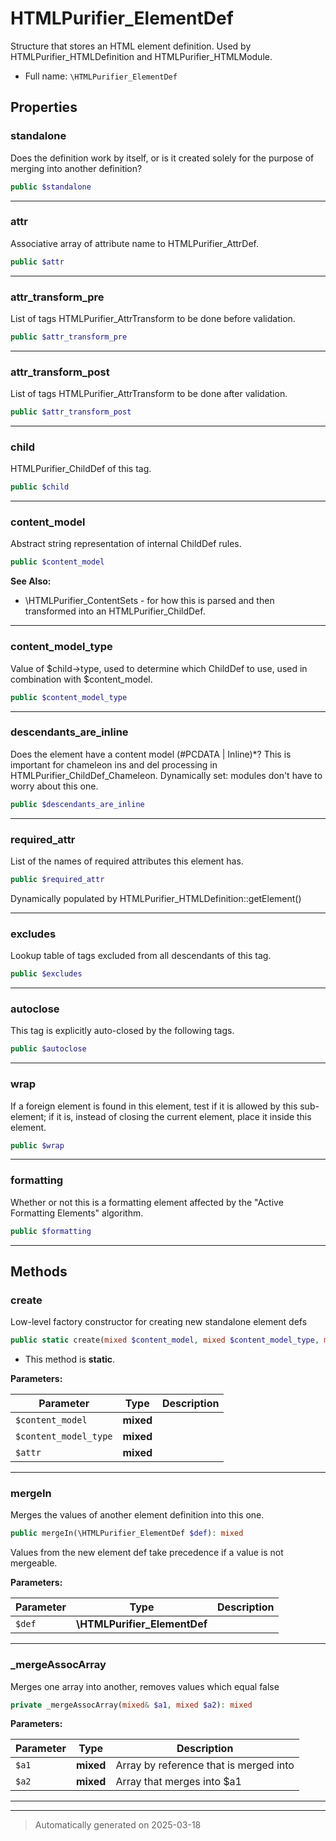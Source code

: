 
# HTMLPurifier_ElementDef

Structure that stores an HTML element definition. Used by
HTMLPurifier_HTMLDefinition and HTMLPurifier_HTMLModule.



* Full name: `\HTMLPurifier_ElementDef`



## Properties


### standalone

Does the definition work by itself, or is it created solely
for the purpose of merging into another definition?

```php
public $standalone
```






***

### attr

Associative array of attribute name to HTMLPurifier_AttrDef.

```php
public $attr
```






***

### attr_transform_pre

List of tags HTMLPurifier_AttrTransform to be done before validation.

```php
public $attr_transform_pre
```






***

### attr_transform_post

List of tags HTMLPurifier_AttrTransform to be done after validation.

```php
public $attr_transform_post
```






***

### child

HTMLPurifier_ChildDef of this tag.

```php
public $child
```






***

### content_model

Abstract string representation of internal ChildDef rules.

```php
public $content_model
```





**See Also:**

* \HTMLPurifier_ContentSets - for how this is parsed and then transformed
into an HTMLPurifier_ChildDef.

***

### content_model_type

Value of $child->type, used to determine which ChildDef to use,
used in combination with $content_model.

```php
public $content_model_type
```






***

### descendants_are_inline

Does the element have a content model (#PCDATA | Inline)*? This
is important for chameleon ins and del processing in
HTMLPurifier_ChildDef_Chameleon. Dynamically set: modules don't
have to worry about this one.

```php
public $descendants_are_inline
```






***

### required_attr

List of the names of required attributes this element has.

```php
public $required_attr
```

Dynamically populated by HTMLPurifier_HTMLDefinition::getElement()




***

### excludes

Lookup table of tags excluded from all descendants of this tag.

```php
public $excludes
```






***

### autoclose

This tag is explicitly auto-closed by the following tags.

```php
public $autoclose
```






***

### wrap

If a foreign element is found in this element, test if it is
allowed by this sub-element; if it is, instead of closing the
current element, place it inside this element.

```php
public $wrap
```






***

### formatting

Whether or not this is a formatting element affected by the
"Active Formatting Elements" algorithm.

```php
public $formatting
```






***

## Methods


### create

Low-level factory constructor for creating new standalone element defs

```php
public static create(mixed $content_model, mixed $content_model_type, mixed $attr): mixed
```



* This method is **static**.




**Parameters:**

| Parameter | Type | Description |
|-----------|------|-------------|
| `$content_model` | **mixed** |  |
| `$content_model_type` | **mixed** |  |
| `$attr` | **mixed** |  |





***

### mergeIn

Merges the values of another element definition into this one.

```php
public mergeIn(\HTMLPurifier_ElementDef $def): mixed
```

Values from the new element def take precedence if a value is
not mergeable.






**Parameters:**

| Parameter | Type | Description |
|-----------|------|-------------|
| `$def` | **\HTMLPurifier_ElementDef** |  |





***

### _mergeAssocArray

Merges one array into another, removes values which equal false

```php
private _mergeAssocArray(mixed& $a1, mixed $a2): mixed
```








**Parameters:**

| Parameter | Type | Description |
|-----------|------|-------------|
| `$a1` | **mixed** | Array by reference that is merged into |
| `$a2` | **mixed** | Array that merges into $a1 |





***


***
> Automatically generated on 2025-03-18

